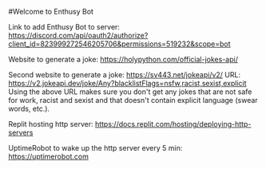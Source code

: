 #Welcome to Enthusy Bot

Link to add Enthusy Bot to server:
  https://discord.com/api/oauth2/authorize?client_id=823999272546205706&permissions=519232&scope=bot

Website to generate a joke:
  https://holypython.com/official-jokes-api/

Second website to generate a joke:
  https://sv443.net/jokeapi/v2/
  URL: https://v2.jokeapi.dev/joke/Any?blacklistFlags=nsfw,racist,sexist,explicit
  Using the above URL makes sure you don't get any jokes that are not safe for work, racist and sexist and that doesn't contain explicit language (swear words, etc.).

Replit hosting http server:
  https://docs.replit.com/hosting/deploying-http-servers

UptimeRobot to wake up the http server every 5 min:
  https://uptimerobot.com
